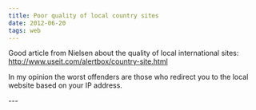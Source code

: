 ```yaml
---
title: Poor quality of local country sites
date: 2012-06-20    
tags: web
---
```

<p>Good article from Nielsen about the quality of local international sites: <a href="http://www.useit.com/alertbox/country-site.html">http://www.useit.com/alertbox/country-site.html</a></p>
<p>In my opinion the worst offenders are those who redirect you to the local website based on your IP address.</p>
---
